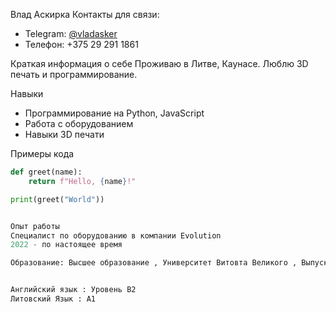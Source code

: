  Влад Аскирка
Контакты для связи:  
- Telegram: [@vladasker](https://t.me/vladasker)  
- Телефон: +375 29 291 1861  

 Краткая информация о себе
Проживаю в Литве, Каунасе. Люблю 3D печать и программирование.  

 Навыки
- Программирование на Python, JavaScript
- Работа с оборудованием
- Навыки 3D печати

Примеры кода
```python
def greet(name):
    return f"Hello, {name}!"

print(greet("World"))


Опыт работы
Специалист по оборудованию в компании Evolution
2022 - по настоящее время

Образование: Высшее образование , Университет Витовта Великого , Выпуск 2024 года


Английский язык : Уровень B2
Литовский Язык : A1 
